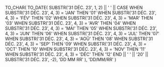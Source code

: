 TO_CHAR(
           TO_DATE(
               SUBSTR('31 DÉC. 23', 1, 2) || ' ' ||
               CASE 
                   WHEN SUBSTR('31 DÉC. 23', 4, 3) = 'JAN' THEN '01'
                   WHEN SUBSTR('31 DÉC. 23', 4, 3) = 'FÉV' THEN '02'
                   WHEN SUBSTR('31 DÉC. 23', 4, 3) = 'MAR' THEN '03'
                   WHEN SUBSTR('31 DÉC. 23', 4, 3) = 'AVR' THEN '04'
                   WHEN SUBSTR('31 DÉC. 23', 4, 3) = 'MAI' THEN '05'
                   WHEN SUBSTR('31 DÉC. 23', 4, 3) = 'JUN' THEN '06'
                   WHEN SUBSTR('31 DÉC. 23', 4, 3) = 'JUL' THEN '07'
                   WHEN SUBSTR('31 DÉC. 23', 4, 3) = 'AOÛ' THEN '08'
                   WHEN SUBSTR('31 DÉC. 23', 4, 3) = 'SEP' THEN '09'
                   WHEN SUBSTR('31 DÉC. 23', 4, 3) = 'OCT' THEN '10'
                   WHEN SUBSTR('31 DÉC. 23', 4, 3) = 'NOV' THEN '11'
                   WHEN SUBSTR('31 DÉC. 23', 4, 3) = 'DÉC' THEN '12'
               END || ' ' ||
               '20' || SUBSTR('31 DÉC. 23', -2),
               'DD MM RR'
           ),
           'DD/MM/RR'
       )
